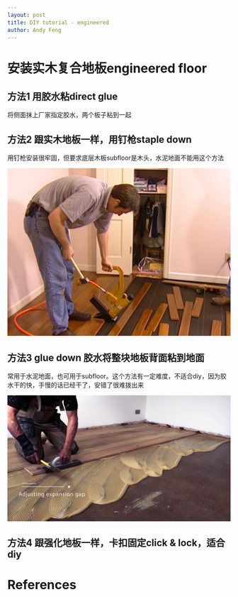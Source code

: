 ```yaml
---
layout: post
title: DIY tutorial - engineered
author: Andy Feng
---
```


# 安装实木复合地板engineered floor
## 方法1 用胶水粘direct glue
将侧面抹上厂家指定胶水，两个板子粘到一起

## 方法2 跟实木地板一样，用钉枪staple down
用钉枪安装很牢固，但要求底层木板subfloor是木头，水泥地面不能用这个方法

![](/images/posts/20210927-diy-28.jpg)

## 方法3 glue down 胶水将整块地板背面粘到地面

常用于水泥地面，也可用于subfloor。这个方法有一定难度，不适合diy，因为胶水干的快，手慢的话已经干了，安错了很难拨出来

![](/images/posts/20210927-diy-29.jpg)

## 方法4 跟强化地板一样，卡扣固定click & lock，适合diy 

# References